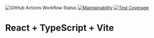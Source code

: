 ![GitHub Actions Workflow Status](https://img.shields.io/github/actions/workflow/status/shahmen2088/astone-project/ci-cd.yaml)
[![Maintainability](https://api.codeclimate.com/v1/badges/36397110a41e3c7148a5/maintainability)](https://codeclimate.com/github/shahmen2088/astone-project/maintainability)
[![Test Coverage](https://api.codeclimate.com/v1/badges/36397110a41e3c7148a5/test_coverage)](https://codeclimate.com/github/shahmen2088/astone-project/test_coverage)

# React + TypeScript + Vite
